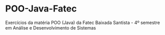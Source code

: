 # POO-Java-Fatec
Exercícios da matéria POO (Java) da Fatec Baixada Santista - 4º semestre em Análise e Desenvolvimento de Sistemas
